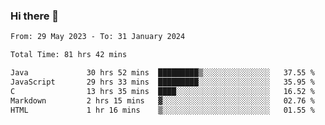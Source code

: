 ### Hi there 👋

<!--START_SECTION:waka-->

```txt
From: 29 May 2023 - To: 31 January 2024

Total Time: 81 hrs 42 mins

Java             30 hrs 52 mins  █████████▒░░░░░░░░░░░░░░░   37.55 %
JavaScript       29 hrs 33 mins  █████████░░░░░░░░░░░░░░░░   35.95 %
C                13 hrs 35 mins  ████░░░░░░░░░░░░░░░░░░░░░   16.52 %
Markdown         2 hrs 15 mins   ▓░░░░░░░░░░░░░░░░░░░░░░░░   02.76 %
HTML             1 hr 16 mins    ▒░░░░░░░░░░░░░░░░░░░░░░░░   01.55 %
```

<!--END_SECTION:waka-->
<!--
**the-beef-calculator/the-beef-calculator** is a ✨ _special_ ✨ repository because its `README.md` (this file) appears on your GitHub profile.

Here are some ideas to get you started:

- 🔭 I’m currently working on ...
- 🌱 I’m currently learning ...
- 👯 I’m looking to collaborate on ...
- 🤔 I’m looking for help with ...
- 💬 Ask me about ...
- 📫 How to reach me: ...
- 😄 Pronouns: ...
- ⚡ Fun fact: ...
-->
